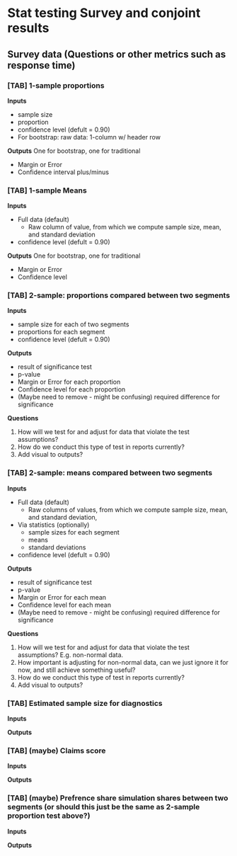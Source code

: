 # Stat testing Survey and conjoint results

## Survey data (Questions or other metrics such as response time)

### [TAB] 1-sample proportions

**Inputs**
- sample size
- proportion
- confidence level (defult = 0.90)
- For bootstrap: raw data: 1-column w/ header row

**Outputs** One for bootstrap, one for traditional
- Margin or Error
- Confidence interval plus/minus

### [TAB] 1-sample Means

**Inputs**
- Full data (default)
  - Raw column of value, from which we compute sample size, mean, and standard deviation
- confidence level (defult = 0.90)

**Outputs** One for bootstrap, one for traditional
- Margin or Error
- Confidence level

### [TAB] 2-sample: proportions compared between two segments

**Inputs**
- sample size for each of two segments
- proportions for each segment
- confidence level (defult = 0.90)

**Outputs**
- result of significance test
- p-value
- Margin or Error for each proportion
- Confidence level for each proportion
- (Maybe need to remove - might be confusing) required difference for significance

**Questions**
1. How will we test for and adjust for data that violate the test assumptions?
2. How do we conduct this type of test in reports currently?
3. Add visual to outputs?

### [TAB] 2-sample: means compared between two segments

**Inputs**
- Full data (default)
  - Raw columns of values, from which we compute sample size, mean, and standard deviation,
- Via statistics (optionally)
  - sample sizes for each segment
  - means
  - standard deviations
- confidence level (defult = 0.90)

**Outputs**
- result of significance test
- p-value
- Margin or Error for each mean
- Confidence level for each mean
- (Maybe need to remove - might be confusing) required difference for significance

**Questions**
1. How will we test for and adjust for data that violate the test assumptions? E.g. non-normal data. 
2. How important is adjusting for non-normal data, can we just ignore it for now, and still achieve something useful?
3. How do we conduct this type of test in reports currently?
4. Add visual to outputs?


### [TAB] Estimated sample size for diagnostics

**Inputs**

**Outputs**

### [TAB] (maybe) Claims score 

**Inputs**

**Outputs**

### [TAB] (maybe) Prefrence share simulation shares between two segments (or should this just be the same as 2-sample proportion test above?) 

**Inputs**

**Outputs**
